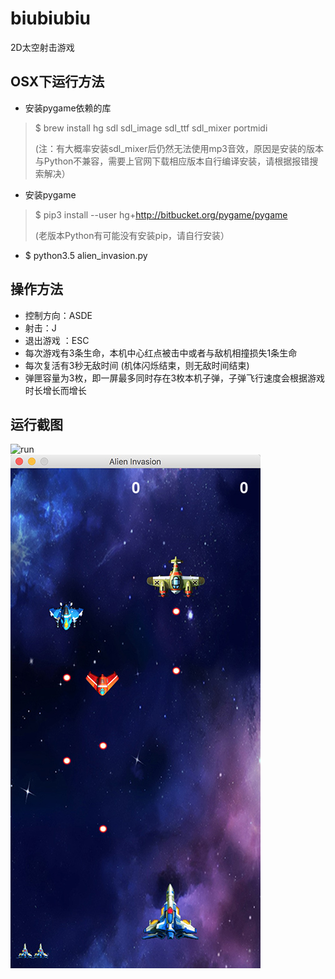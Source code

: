 # biubiubiu
2D太空射击游戏

## OSX下运行方法
* 安装pygame依赖的库
> $ brew install hg sdl sdl_image sdl_ttf sdl_mixer portmidi
>
> (注：有大概率安装sdl_mixer后仍然无法使用mp3音效，原因是安装的版本与Python不兼容，需要上官网下载相应版本自行编译安装，请根据报错搜索解决）
* 安装pygame
> $ pip3 install --user hg+http://bitbucket.org/pygame/pygame
>
> (老版本Python有可能没有安装pip，请自行安装）
* $ python3.5 alien_invasion.py

## 操作方法
* 控制方向：ASDE<br>
* 射击：J <br>
* 退出游戏 ：ESC
* 每次游戏有3条生命，本机中心红点被击中或者与敌机相撞损失1条生命
* 每次复活有3秒无敌时间 (机体闪烁结束，则无敌时间结束)
* 弹匣容量为3枚，即一屏最多同时存在3枚本机子弹，子弹飞行速度会根据游戏时长增长而增长

## 运行截图
![run](https://github.com/shtiyu/biubiubiu/blob/master/images/example.gif?raw=true)
<br>
![run](https://github.com/shtiyu/biubiubiu/blob/master/images/example.png?raw=true)
